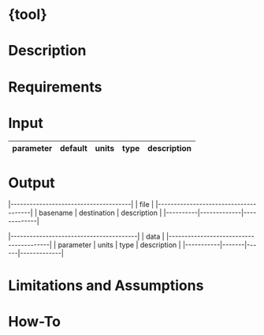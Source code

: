 # {tool}



# Description



# Requirements



# Input

| parameter | default | units | type |description |
|-----------|---------|-------|------|------------|



# Output

|--------------------------------------|
| file                                 |
|--------------------------------------|
| basename | destination | description |
|----------|-------------|-------------|

|----------------------------------------|
| data                                   |
|----------------------------------------|
| parameter | units | type | description |
|-----------|-------|------|-------------|



# Limitations and Assumptions



# How-To
